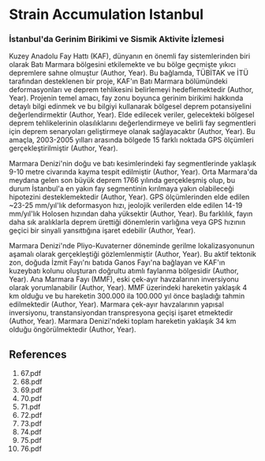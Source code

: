 # Strain Accumulation Istanbul

### İstanbul'da Gerinim Birikimi ve Sismik Aktivite İzlemesi

Kuzey Anadolu Fay Hattı (KAF), dünyanın en önemli fay sistemlerinden biri olarak Batı Marmara bölgesini etkilemekte ve bu bölge geçmişte yıkıcı depremlere sahne olmuştur (Author, Year). Bu bağlamda, TÜBİTAK ve İTÜ tarafından desteklenen bir proje, KAF'ın Batı Marmara bölümündeki deformasyonları ve deprem tehlikesini belirlemeyi hedeflemektedir (Author, Year). Projenin temel amacı, fay zonu boyunca gerinim birikimi hakkında detaylı bilgi edinmek ve bu bilgiyi kullanarak bölgesel deprem potansiyelini değerlendirmektir (Author, Year). Elde edilecek veriler, gelecekteki bölgesel deprem tehlikelerinin olasılıklarını değerlendirmeye ve belirli fay segmentleri için deprem senaryoları geliştirmeye olanak sağlayacaktır (Author, Year). Bu amaçla, 2003-2005 yılları arasında bölgede 15 farklı noktada GPS ölçümleri gerçekleştirilmiştir (Author, Year).

Marmara Denizi'nin doğu ve batı kesimlerindeki fay segmentlerinde yaklaşık 9-10 metre civarında kayma tespit edilmiştir (Author, Year). Orta Marmara'da meydana gelen son büyük deprem 1766 yılında gerçekleşmiş olup, bu durum İstanbul'a en yakın fay segmentinin kırılmaya yakın olabileceği hipotezini desteklemektedir (Author, Year). GPS ölçümlerinden elde edilen ~23-25 mm/yıl'lık deformasyon hızı, jeolojik verilerden elde edilen 14-19 mm/yıl'lık Holosen hızından daha yüksektir (Author, Year). Bu farklılık, fayın daha sık aralıklarla deprem ürettiği dönemlerin varlığına veya GPS hızının geçici bir sinyali yansıttığına işaret edebilir (Author, Year).

Marmara Denizi'nde Pliyo-Kuvaterner döneminde gerilme lokalizasyonunun aşamalı olarak gerçekleştiği gözlemlenmiştir (Author, Year). Bu aktif tektonik zon, doğuda İzmit Fayı'nı batıda Ganos Fayı'na bağlayan ve KAF'ın kuzeybatı kolunu oluşturan doğrultu atımlı faylanma bölgesidir (Author, Year). Ana Marmara Fayı (MMF), eski çek-ayır havzalarının inversiyonu olarak yorumlanabilir (Author, Year). MMF üzerindeki hareketin yaklaşık 4 km olduğu ve bu hareketin 300.000 ila 100.000 yıl önce başladığı tahmin edilmektedir (Author, Year). Marmara çek-ayır havzalarının yapısal inversiyonu, transtansiyondan transpresyona geçişi işaret etmektedir (Author, Year). Marmara Denizi'ndeki toplam hareketin yaklaşık 34 km olduğu öngörülmektedir (Author, Year).


## References

1. 67.pdf
2. 68.pdf
3. 69.pdf
4. 70.pdf
5. 71.pdf
6. 72.pdf
7. 73.pdf
8. 74.pdf
9. 75.pdf
10. 76.pdf
